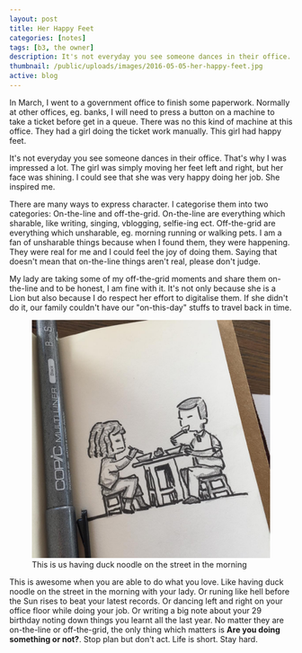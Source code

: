 ```yaml
---
layout: post
title: Her Happy Feet
categories: [notes]
tags: [b3, the owner]
description: It's not everyday you see someone dances in their office. That's why I was impressed a lot.
thumbnail: /public/uploads/images/2016-05-05-her-happy-feet.jpg
active: blog
---
```



In March, I went to a government office to finish some paperwork. Normally at other offices, eg. banks, I will need to press a button on a machine to take a ticket before get in a queue. There was no this kind of machine at this office. They had a girl doing the ticket work manually. This girl had happy feet.
<!--more-->

It's not everyday you see someone dances in their office. That's why I was impressed a lot. The girl was simply moving her feet left and right, but her face was shining. I could see that she was very happy doing her job. She inspired me.

There are many ways to express character. I categorise them into two categories: On-the-line and off-the-grid. On-the-line are everything which sharable, like writing, singing, vblogging, selfie-ing ect. Off-the-grid are everything which unsharable, eg. morning running or walking pets. I am a fan of unsharable things because when I found them, they were happening. They were real for me and I could feel the joy of doing them. Saying that doesn't mean that on-the-line things aren't real, please don't judge.

My lady are taking some of my off-the-grid moments and share them on-the-line and to be honest, I am fine with it. It's not only because she is a Lion but also because I do respect her effort to digitalise them. If she didn't do it, our family couldn't have our "on-this-day" stuffs to travel back in time.

<figure><img src="/public/uploads/images/2016-05-05-her-happy-feet.jpg" alt="This is us having duck noodle on the street in the morning"><figcaption>This is us having duck noodle on the street in the morning</figcaption></figure>

This is awesome when you are able to do what you love. Like having duck noodle on the street in the morning with your lady. Or runing like hell before the Sun rises to beat your latest records. Or dancing left and right on your office floor while doing your job. Or writing a big note about your 29 birthday noting down things you learnt all the last year. No matter they are on-the-line or off-the-grid, the only thing which matters is **Are you doing something or not?**. Stop plan but don't act. Life is short. Stay hard.